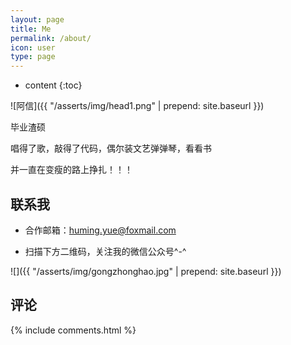 ```yaml
---
layout: page
title: Me
permalink: /about/
icon: user
type: page
---
```


* content
{:toc}


![阿信]({{ "/asserts/img/head1.png" | prepend: site.baseurl }})

毕业渣硕

唱得了歌，敲得了代码，偶尔装文艺弹弹琴，看看书

并一直在变瘦的路上挣扎！！！

## 联系我

* 合作邮箱：huming.yue@foxmail.com

* 扫描下方二维码，关注我的微信公众号^-^

![]({{ "/asserts/img/gongzhonghao.jpg" | prepend: site.baseurl }})

## 评论
{% include comments.html %}
